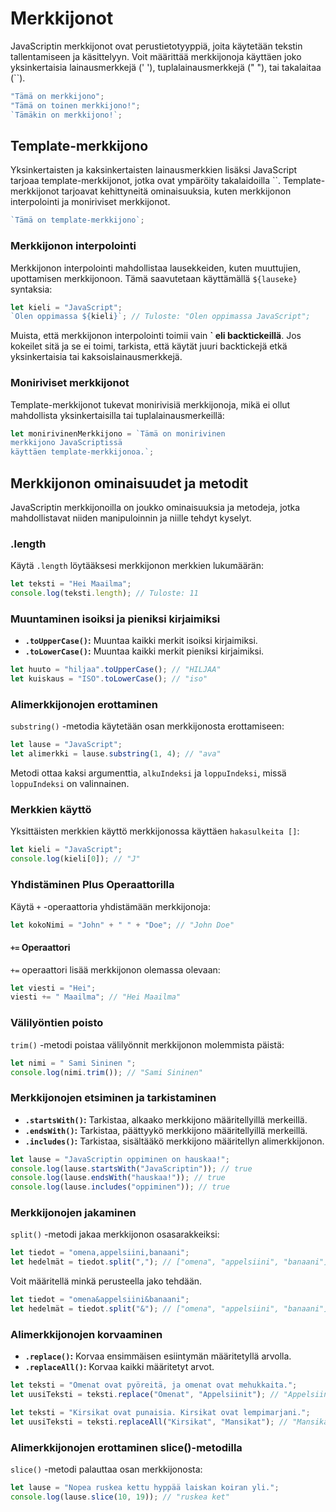 # Merkkijonot

JavaScriptin merkkijonot ovat perustietotyyppiä, joita käytetään tekstin tallentamiseen ja käsittelyyn. Voit määrittää merkkijonoja käyttäen joko yksinkertaisia lainausmerkkejä (' '), tuplalainausmerkkejä (" "), tai takalaitaa (``).

```js
"Tämä on merkkijono";
"Tämä on toinen merkkijono!";
`Tämäkin on merkkijono!`;
```

## Template-merkkijono

Yksinkertaisten ja kaksinkertaisten lainausmerkkien lisäksi JavaScript tarjoaa template-merkkijonot, jotka ovat ympäröity takalaidoilla ``. Template-merkkijonot tarjoavat kehittyneitä ominaisuuksia, kuten merkkijonon interpolointi ja moniriviset merkkijonot.

```js
`Tämä on template-merkkijono`;
```

### Merkkijonon interpolointi

Merkkijonon interpolointi mahdollistaa lausekkeiden, kuten muuttujien, upottamisen merkkijonoon. Tämä saavutetaan käyttämällä `${lauseke}` syntaksia:

```js
let kieli = "JavaScript";
`Olen oppimassa ${kieli}`; // Tuloste: "Olen oppimassa JavaScript";
```

Muista, että merkkijonon interpolointi toimii vain **` eli backtickeillä**. Jos kokeilet sitä ja se ei toimi, tarkista, että käytät juuri backtickejä etkä yksinkertaisia tai kaksoislainausmerkkejä.

### Moniriviset merkkijonot

Template-merkkijonot tukevat monirivisiä merkkijonoja, mikä ei ollut mahdollista yksinkertaisilla tai tuplalainausmerkeillä:

```js
let monirivinenMerkkijono = `Tämä on monirivinen
merkkijono JavaScriptissä
käyttäen template-merkkijonoa.`;
```

## Merkkijonon ominaisuudet ja metodit

JavaScriptin merkkijonoilla on joukko ominaisuuksia ja metodeja, jotka mahdollistavat niiden manipuloinnin ja niille tehdyt kyselyt.

### .length

Käytä `.length` löytääksesi merkkijonon merkkien lukumäärän:

```js
let teksti = "Hei Maailma";
console.log(teksti.length); // Tuloste: 11
```

### Muuntaminen isoiksi ja pieniksi kirjaimiksi

- **`.toUpperCase()`:** Muuntaa kaikki merkit isoiksi kirjaimiksi.
- **`.toLowerCase()`:** Muuntaa kaikki merkit pieniksi kirjaimiksi.

```js
let huuto = "hiljaa".toUpperCase(); // "HILJAA"
let kuiskaus = "ISO".toLowerCase(); // "iso"
```

### Alimerkkijonojen erottaminen

`substring()` -metodia käytetään osan merkkijonosta erottamiseen:

```js
let lause = "JavaScript";
let alimerkki = lause.substring(1, 4); // "ava"
```

Metodi ottaa kaksi argumenttia, `alkuIndeksi` ja `loppuIndeksi`, missä `loppuIndeksi` on valinnainen.

### Merkkien käyttö

Yksittäisten merkkien käyttö merkkijonossa käyttäen `hakasulkeita []`:

```js
let kieli = "JavaScript";
console.log(kieli[0]); // "J"
```

### Yhdistäminen Plus Operaattorilla

Käytä `+` -operaattoria yhdistämään merkkijonoja:

```js
let kokoNimi = "John" + " " + "Doe"; // "John Doe"
```

#### `+=` Operaattori

`+=` operaattori lisää merkkijonon olemassa olevaan:

```js
let viesti = "Hei";
viesti += " Maailma"; // "Hei Maailma"
```

### Välilyöntien poisto

`trim()` -metodi poistaa välilyönnit merkkijonon molemmista päistä:

```js
let nimi = " Sami Sininen ";
console.log(nimi.trim()); // "Sami Sininen"
```

### Merkkijonojen etsiminen ja tarkistaminen

- **`.startsWith()`:** Tarkistaa, alkaako merkkijono määritellyillä merkeillä.
- **`.endsWith()`:** Tarkistaa, päättyykö merkkijono määritellyillä merkeillä.
- **`.includes()`:** Tarkistaa, sisältääkö merkkijono määritellyn alimerkkijonon.

```js
let lause = "JavaScriptin oppiminen on hauskaa!";
console.log(lause.startsWith("JavaScriptin")); // true
console.log(lause.endsWith("hauskaa!")); // true
console.log(lause.includes("oppiminen")); // true
```

### Merkkijonojen jakaminen

`split()` -metodi jakaa merkkijonon osasarakkeiksi:

```js
let tiedot = "omena,appelsiini,banaani";
let hedelmät = tiedot.split(","); // ["omena", "appelsiini", "banaani"]
```

Voit määritellä minkä perusteella jako tehdään.

```js
let tiedot = "omena&appelsiini&banaani";
let hedelmät = tiedot.split("&"); // ["omena", "appelsiini", "banaani"]
```

### Alimerkkijonojen korvaaminen

- **`.replace()`:** Korvaa ensimmäisen esiintymän määritetyllä arvolla.
- **`.replaceAll()`:** Korvaa kaikki määritetyt arvot.

```js
let teksti = "Omenat ovat pyöreitä, ja omenat ovat mehukkaita.";
let uusiTeksti = teksti.replace("Omenat", "Appelsiinit"); // "Appelsiinit ovat pyöreitä, ja omenat ovat mehukkaita."
```

```js
let teksti = "Kirsikat ovat punaisia. Kirsikat ovat lempimarjani.";
let uusiTeksti = teksti.replaceAll("Kirsikat", "Mansikat"); // "Mansikat ovat punaisia. Mansikat ovat lempimarjani."
```

### Alimerkkijonojen erottaminen slice()-metodilla

`slice()` -metodi palauttaa osan merkkijonosta:

```js
let lause = "Nopea ruskea kettu hyppää laiskan koiran yli.";
console.log(lause.slice(10, 19)); // "ruskea ket"
```
